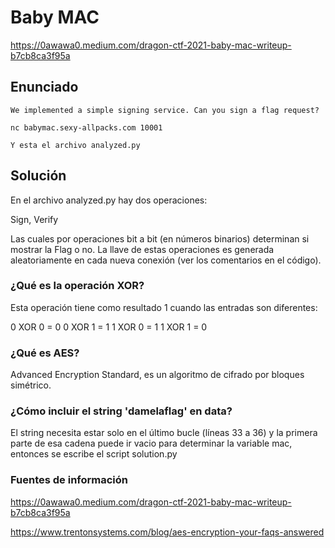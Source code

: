 # Baby MAC

https://0awawa0.medium.com/dragon-ctf-2021-baby-mac-writeup-b7cb8ca3f95a

## Enunciado

    We implemented a simple signing service. Can you sign a flag request?

    nc babymac.sexy-allpacks.com 10001

    Y esta el archivo analyzed.py

## Solución

En el archivo analyzed.py hay dos operaciones:

Sign, Verify

Las cuales por operaciones bit a bit (en números binarios) determinan si mostrar la Flag o no. La llave de estas operaciones es generada aleatoriamente en cada nueva conexión (ver los comentarios en el código).

### ¿Qué es la operación XOR?

Esta operación tiene como resultado 1 cuando las entradas son diferentes:

0 XOR 0 = 0
0 XOR 1 = 1
1 XOR 0 = 1
1 XOR 1 = 0

### ¿Qué es AES?

Advanced Encryption Standard, es un algoritmo de cifrado por bloques simétrico.


### ¿Cómo incluir el string 'damelaflag' en data?

El string necesita estar solo en el último bucle (líneas 33 a 36) y la primera parte de esa cadena puede ir vacio para determinar la variable mac, entonces se escribe el script solution.py

### Fuentes de información 

https://0awawa0.medium.com/dragon-ctf-2021-baby-mac-writeup-b7cb8ca3f95a

https://www.trentonsystems.com/blog/aes-encryption-your-faqs-answered